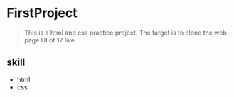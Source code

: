 # FirstProject

> This is a html and css practice project.
> The target is to clone the web page UI of 17 live.

## skill

* html
* css
